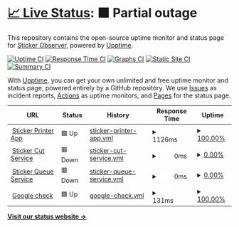 # [📈 Live Status](https://avaleriani.github.io/sticker-printer): <!--live status--> **🟧 Partial outage**

This repository contains the open-source uptime monitor and status page for [Sticker Observer](https://sticker.observer/), powered by [Upptime](https://github.com/upptime/upptime).

[![Uptime CI](https://github.com/koj-co/upptime/workflows/Uptime%20CI/badge.svg)](https://github.com/koj-co/upptime/actions?query=workflow%3A%22Uptime+CI%22)
[![Response Time CI](https://github.com/koj-co/upptime/workflows/Response%20Time%20CI/badge.svg)](https://github.com/koj-co/upptime/actions?query=workflow%3A%22Response+Time+CI%22)
[![Graphs CI](https://github.com/koj-co/upptime/workflows/Graphs%20CI/badge.svg)](https://github.com/koj-co/upptime/actions?query=workflow%3A%22Graphs+CI%22)
[![Static Site CI](https://github.com/koj-co/upptime/workflows/Static%20Site%20CI/badge.svg)](https://github.com/koj-co/upptime/actions?query=workflow%3A%22Static+Site+CI%22)
[![Summary CI](https://github.com/koj-co/upptime/workflows/Summary%20CI/badge.svg)](https://github.com/koj-co/upptime/actions?query=workflow%3A%22Summary+CI%22)

With [Upptime](https://upptime.js.org), you can get your own unlimited and free uptime monitor and status page, powered entirely by a GitHub repository. We use [Issues](https://github.com/avaleriani/sticker-printer/issues) as incident reports, [Actions](https://github.com/avaleriani/sticker-printer/actions) as uptime monitors, and [Pages](https://avaleriani.github.io/sticker-printer) for the status page.

<!--start: status pages-->
<!-- This summary is generated by Upptime (https://github.com/upptime/upptime) -->
<!-- Do not edit this manually, your changes will be overwritten -->
<!-- prettier-ignore -->
| URL | Status | History | Response Time | Uptime |
| --- | ------ | ------- | ------------- | ------ |
| <img alt="" src="https://icons.duckduckgo.com/ip3/sticker.observer.ico" height="13"> [Sticker Printer App](https://sticker.observer/) | 🟩 Up | [sticker-printer-app.yml](https://github.com/avaleriani/sticker-uptime-monitor/commits/HEAD/history/sticker-printer-app.yml) | <details><summary><img alt="Response time graph" src="./graphs/sticker-printer-app/response-time-week.png" height="20"> 1126ms</summary><br><a href="https://avaleriani.github.io/sticker-printer/history/sticker-printer-app"><img alt="Response time 1277" src="https://img.shields.io/endpoint?url=https%3A%2F%2Fraw.githubusercontent.com%2Favaleriani%2Fsticker-uptime-monitor%2FHEAD%2Fapi%2Fsticker-printer-app%2Fresponse-time.json"></a><br><a href="https://avaleriani.github.io/sticker-printer/history/sticker-printer-app"><img alt="24-hour response time 1006" src="https://img.shields.io/endpoint?url=https%3A%2F%2Fraw.githubusercontent.com%2Favaleriani%2Fsticker-uptime-monitor%2FHEAD%2Fapi%2Fsticker-printer-app%2Fresponse-time-day.json"></a><br><a href="https://avaleriani.github.io/sticker-printer/history/sticker-printer-app"><img alt="7-day response time 1126" src="https://img.shields.io/endpoint?url=https%3A%2F%2Fraw.githubusercontent.com%2Favaleriani%2Fsticker-uptime-monitor%2FHEAD%2Fapi%2Fsticker-printer-app%2Fresponse-time-week.json"></a><br><a href="https://avaleriani.github.io/sticker-printer/history/sticker-printer-app"><img alt="30-day response time 1087" src="https://img.shields.io/endpoint?url=https%3A%2F%2Fraw.githubusercontent.com%2Favaleriani%2Fsticker-uptime-monitor%2FHEAD%2Fapi%2Fsticker-printer-app%2Fresponse-time-month.json"></a><br><a href="https://avaleriani.github.io/sticker-printer/history/sticker-printer-app"><img alt="1-year response time 1270" src="https://img.shields.io/endpoint?url=https%3A%2F%2Fraw.githubusercontent.com%2Favaleriani%2Fsticker-uptime-monitor%2FHEAD%2Fapi%2Fsticker-printer-app%2Fresponse-time-year.json"></a></details> | <details><summary><a href="https://avaleriani.github.io/sticker-printer/history/sticker-printer-app">100.00%</a></summary><a href="https://avaleriani.github.io/sticker-printer/history/sticker-printer-app"><img alt="All-time uptime 99.99%" src="https://img.shields.io/endpoint?url=https%3A%2F%2Fraw.githubusercontent.com%2Favaleriani%2Fsticker-uptime-monitor%2FHEAD%2Fapi%2Fsticker-printer-app%2Fuptime.json"></a><br><a href="https://avaleriani.github.io/sticker-printer/history/sticker-printer-app"><img alt="24-hour uptime 100.00%" src="https://img.shields.io/endpoint?url=https%3A%2F%2Fraw.githubusercontent.com%2Favaleriani%2Fsticker-uptime-monitor%2FHEAD%2Fapi%2Fsticker-printer-app%2Fuptime-day.json"></a><br><a href="https://avaleriani.github.io/sticker-printer/history/sticker-printer-app"><img alt="7-day uptime 100.00%" src="https://img.shields.io/endpoint?url=https%3A%2F%2Fraw.githubusercontent.com%2Favaleriani%2Fsticker-uptime-monitor%2FHEAD%2Fapi%2Fsticker-printer-app%2Fuptime-week.json"></a><br><a href="https://avaleriani.github.io/sticker-printer/history/sticker-printer-app"><img alt="30-day uptime 100.00%" src="https://img.shields.io/endpoint?url=https%3A%2F%2Fraw.githubusercontent.com%2Favaleriani%2Fsticker-uptime-monitor%2FHEAD%2Fapi%2Fsticker-printer-app%2Fuptime-month.json"></a><br><a href="https://avaleriani.github.io/sticker-printer/history/sticker-printer-app"><img alt="1-year uptime 100.00%" src="https://img.shields.io/endpoint?url=https%3A%2F%2Fraw.githubusercontent.com%2Favaleriani%2Fsticker-uptime-monitor%2FHEAD%2Fapi%2Fsticker-printer-app%2Fuptime-year.json"></a></details>
| <img alt="" src="https://icons.duckduckgo.com/ip3/cut.sticker.observer.ico" height="13"> [Sticker Cut Service](https://cut.sticker.observer/) | 🟥 Down | [sticker-cut-service.yml](https://github.com/avaleriani/sticker-uptime-monitor/commits/HEAD/history/sticker-cut-service.yml) | <details><summary><img alt="Response time graph" src="./graphs/sticker-cut-service/response-time-week.png" height="20"> 0ms</summary><br><a href="https://avaleriani.github.io/sticker-printer/history/sticker-cut-service"><img alt="Response time 1527" src="https://img.shields.io/endpoint?url=https%3A%2F%2Fraw.githubusercontent.com%2Favaleriani%2Fsticker-uptime-monitor%2FHEAD%2Fapi%2Fsticker-cut-service%2Fresponse-time.json"></a><br><a href="https://avaleriani.github.io/sticker-printer/history/sticker-cut-service"><img alt="24-hour response time 0" src="https://img.shields.io/endpoint?url=https%3A%2F%2Fraw.githubusercontent.com%2Favaleriani%2Fsticker-uptime-monitor%2FHEAD%2Fapi%2Fsticker-cut-service%2Fresponse-time-day.json"></a><br><a href="https://avaleriani.github.io/sticker-printer/history/sticker-cut-service"><img alt="7-day response time 0" src="https://img.shields.io/endpoint?url=https%3A%2F%2Fraw.githubusercontent.com%2Favaleriani%2Fsticker-uptime-monitor%2FHEAD%2Fapi%2Fsticker-cut-service%2Fresponse-time-week.json"></a><br><a href="https://avaleriani.github.io/sticker-printer/history/sticker-cut-service"><img alt="30-day response time 0" src="https://img.shields.io/endpoint?url=https%3A%2F%2Fraw.githubusercontent.com%2Favaleriani%2Fsticker-uptime-monitor%2FHEAD%2Fapi%2Fsticker-cut-service%2Fresponse-time-month.json"></a><br><a href="https://avaleriani.github.io/sticker-printer/history/sticker-cut-service"><img alt="1-year response time 2931" src="https://img.shields.io/endpoint?url=https%3A%2F%2Fraw.githubusercontent.com%2Favaleriani%2Fsticker-uptime-monitor%2FHEAD%2Fapi%2Fsticker-cut-service%2Fresponse-time-year.json"></a></details> | <details><summary><a href="https://avaleriani.github.io/sticker-printer/history/sticker-cut-service">0.00%</a></summary><a href="https://avaleriani.github.io/sticker-printer/history/sticker-cut-service"><img alt="All-time uptime 52.38%" src="https://img.shields.io/endpoint?url=https%3A%2F%2Fraw.githubusercontent.com%2Favaleriani%2Fsticker-uptime-monitor%2FHEAD%2Fapi%2Fsticker-cut-service%2Fuptime.json"></a><br><a href="https://avaleriani.github.io/sticker-printer/history/sticker-cut-service"><img alt="24-hour uptime 0.00%" src="https://img.shields.io/endpoint?url=https%3A%2F%2Fraw.githubusercontent.com%2Favaleriani%2Fsticker-uptime-monitor%2FHEAD%2Fapi%2Fsticker-cut-service%2Fuptime-day.json"></a><br><a href="https://avaleriani.github.io/sticker-printer/history/sticker-cut-service"><img alt="7-day uptime 0.00%" src="https://img.shields.io/endpoint?url=https%3A%2F%2Fraw.githubusercontent.com%2Favaleriani%2Fsticker-uptime-monitor%2FHEAD%2Fapi%2Fsticker-cut-service%2Fuptime-week.json"></a><br><a href="https://avaleriani.github.io/sticker-printer/history/sticker-cut-service"><img alt="30-day uptime 4.67%" src="https://img.shields.io/endpoint?url=https%3A%2F%2Fraw.githubusercontent.com%2Favaleriani%2Fsticker-uptime-monitor%2FHEAD%2Fapi%2Fsticker-cut-service%2Fuptime-month.json"></a><br><a href="https://avaleriani.github.io/sticker-printer/history/sticker-cut-service"><img alt="1-year uptime 0.00%" src="https://img.shields.io/endpoint?url=https%3A%2F%2Fraw.githubusercontent.com%2Favaleriani%2Fsticker-uptime-monitor%2FHEAD%2Fapi%2Fsticker-cut-service%2Fuptime-year.json"></a></details>
| <img alt="" src="https://icons.duckduckgo.com/ip3/service.sticker.observer.ico" height="13"> [Sticker Queue Service](https://service.sticker.observer/) | 🟥 Down | [sticker-queue-service.yml](https://github.com/avaleriani/sticker-uptime-monitor/commits/HEAD/history/sticker-queue-service.yml) | <details><summary><img alt="Response time graph" src="./graphs/sticker-queue-service/response-time-week.png" height="20"> 0ms</summary><br><a href="https://avaleriani.github.io/sticker-printer/history/sticker-queue-service"><img alt="Response time 828" src="https://img.shields.io/endpoint?url=https%3A%2F%2Fraw.githubusercontent.com%2Favaleriani%2Fsticker-uptime-monitor%2FHEAD%2Fapi%2Fsticker-queue-service%2Fresponse-time.json"></a><br><a href="https://avaleriani.github.io/sticker-printer/history/sticker-queue-service"><img alt="24-hour response time 0" src="https://img.shields.io/endpoint?url=https%3A%2F%2Fraw.githubusercontent.com%2Favaleriani%2Fsticker-uptime-monitor%2FHEAD%2Fapi%2Fsticker-queue-service%2Fresponse-time-day.json"></a><br><a href="https://avaleriani.github.io/sticker-printer/history/sticker-queue-service"><img alt="7-day response time 0" src="https://img.shields.io/endpoint?url=https%3A%2F%2Fraw.githubusercontent.com%2Favaleriani%2Fsticker-uptime-monitor%2FHEAD%2Fapi%2Fsticker-queue-service%2Fresponse-time-week.json"></a><br><a href="https://avaleriani.github.io/sticker-printer/history/sticker-queue-service"><img alt="30-day response time 0" src="https://img.shields.io/endpoint?url=https%3A%2F%2Fraw.githubusercontent.com%2Favaleriani%2Fsticker-uptime-monitor%2FHEAD%2Fapi%2Fsticker-queue-service%2Fresponse-time-month.json"></a><br><a href="https://avaleriani.github.io/sticker-printer/history/sticker-queue-service"><img alt="1-year response time 424" src="https://img.shields.io/endpoint?url=https%3A%2F%2Fraw.githubusercontent.com%2Favaleriani%2Fsticker-uptime-monitor%2FHEAD%2Fapi%2Fsticker-queue-service%2Fresponse-time-year.json"></a></details> | <details><summary><a href="https://avaleriani.github.io/sticker-printer/history/sticker-queue-service">0.00%</a></summary><a href="https://avaleriani.github.io/sticker-printer/history/sticker-queue-service"><img alt="All-time uptime 48.01%" src="https://img.shields.io/endpoint?url=https%3A%2F%2Fraw.githubusercontent.com%2Favaleriani%2Fsticker-uptime-monitor%2FHEAD%2Fapi%2Fsticker-queue-service%2Fuptime.json"></a><br><a href="https://avaleriani.github.io/sticker-printer/history/sticker-queue-service"><img alt="24-hour uptime 0.00%" src="https://img.shields.io/endpoint?url=https%3A%2F%2Fraw.githubusercontent.com%2Favaleriani%2Fsticker-uptime-monitor%2FHEAD%2Fapi%2Fsticker-queue-service%2Fuptime-day.json"></a><br><a href="https://avaleriani.github.io/sticker-printer/history/sticker-queue-service"><img alt="7-day uptime 0.00%" src="https://img.shields.io/endpoint?url=https%3A%2F%2Fraw.githubusercontent.com%2Favaleriani%2Fsticker-uptime-monitor%2FHEAD%2Fapi%2Fsticker-queue-service%2Fuptime-week.json"></a><br><a href="https://avaleriani.github.io/sticker-printer/history/sticker-queue-service"><img alt="30-day uptime 4.67%" src="https://img.shields.io/endpoint?url=https%3A%2F%2Fraw.githubusercontent.com%2Favaleriani%2Fsticker-uptime-monitor%2FHEAD%2Fapi%2Fsticker-queue-service%2Fuptime-month.json"></a><br><a href="https://avaleriani.github.io/sticker-printer/history/sticker-queue-service"><img alt="1-year uptime 0.00%" src="https://img.shields.io/endpoint?url=https%3A%2F%2Fraw.githubusercontent.com%2Favaleriani%2Fsticker-uptime-monitor%2FHEAD%2Fapi%2Fsticker-queue-service%2Fuptime-year.json"></a></details>
| <img alt="" src="https://icons.duckduckgo.com/ip3/google.com.ico" height="13"> [Google check](https://google.com) | 🟩 Up | [google-check.yml](https://github.com/avaleriani/sticker-uptime-monitor/commits/HEAD/history/google-check.yml) | <details><summary><img alt="Response time graph" src="./graphs/google-check/response-time-week.png" height="20"> 131ms</summary><br><a href="https://avaleriani.github.io/sticker-printer/history/google-check"><img alt="Response time 189" src="https://img.shields.io/endpoint?url=https%3A%2F%2Fraw.githubusercontent.com%2Favaleriani%2Fsticker-uptime-monitor%2FHEAD%2Fapi%2Fgoogle-check%2Fresponse-time.json"></a><br><a href="https://avaleriani.github.io/sticker-printer/history/google-check"><img alt="24-hour response time 111" src="https://img.shields.io/endpoint?url=https%3A%2F%2Fraw.githubusercontent.com%2Favaleriani%2Fsticker-uptime-monitor%2FHEAD%2Fapi%2Fgoogle-check%2Fresponse-time-day.json"></a><br><a href="https://avaleriani.github.io/sticker-printer/history/google-check"><img alt="7-day response time 131" src="https://img.shields.io/endpoint?url=https%3A%2F%2Fraw.githubusercontent.com%2Favaleriani%2Fsticker-uptime-monitor%2FHEAD%2Fapi%2Fgoogle-check%2Fresponse-time-week.json"></a><br><a href="https://avaleriani.github.io/sticker-printer/history/google-check"><img alt="30-day response time 130" src="https://img.shields.io/endpoint?url=https%3A%2F%2Fraw.githubusercontent.com%2Favaleriani%2Fsticker-uptime-monitor%2FHEAD%2Fapi%2Fgoogle-check%2Fresponse-time-month.json"></a><br><a href="https://avaleriani.github.io/sticker-printer/history/google-check"><img alt="1-year response time 186" src="https://img.shields.io/endpoint?url=https%3A%2F%2Fraw.githubusercontent.com%2Favaleriani%2Fsticker-uptime-monitor%2FHEAD%2Fapi%2Fgoogle-check%2Fresponse-time-year.json"></a></details> | <details><summary><a href="https://avaleriani.github.io/sticker-printer/history/google-check">100.00%</a></summary><a href="https://avaleriani.github.io/sticker-printer/history/google-check"><img alt="All-time uptime 99.74%" src="https://img.shields.io/endpoint?url=https%3A%2F%2Fraw.githubusercontent.com%2Favaleriani%2Fsticker-uptime-monitor%2FHEAD%2Fapi%2Fgoogle-check%2Fuptime.json"></a><br><a href="https://avaleriani.github.io/sticker-printer/history/google-check"><img alt="24-hour uptime 100.00%" src="https://img.shields.io/endpoint?url=https%3A%2F%2Fraw.githubusercontent.com%2Favaleriani%2Fsticker-uptime-monitor%2FHEAD%2Fapi%2Fgoogle-check%2Fuptime-day.json"></a><br><a href="https://avaleriani.github.io/sticker-printer/history/google-check"><img alt="7-day uptime 100.00%" src="https://img.shields.io/endpoint?url=https%3A%2F%2Fraw.githubusercontent.com%2Favaleriani%2Fsticker-uptime-monitor%2FHEAD%2Fapi%2Fgoogle-check%2Fuptime-week.json"></a><br><a href="https://avaleriani.github.io/sticker-printer/history/google-check"><img alt="30-day uptime 100.00%" src="https://img.shields.io/endpoint?url=https%3A%2F%2Fraw.githubusercontent.com%2Favaleriani%2Fsticker-uptime-monitor%2FHEAD%2Fapi%2Fgoogle-check%2Fuptime-month.json"></a><br><a href="https://avaleriani.github.io/sticker-printer/history/google-check"><img alt="1-year uptime 99.16%" src="https://img.shields.io/endpoint?url=https%3A%2F%2Fraw.githubusercontent.com%2Favaleriani%2Fsticker-uptime-monitor%2FHEAD%2Fapi%2Fgoogle-check%2Fuptime-year.json"></a></details>

<!--end: status pages-->

[**Visit our status website →**](https://avaleriani.github.io/sticker-printer)
